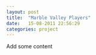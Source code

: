 ```yaml
---
layout: post
title:  "Marble Valley Players"
date:   15-08-2011 22:56:29
categories: project
---
```


Add some content
